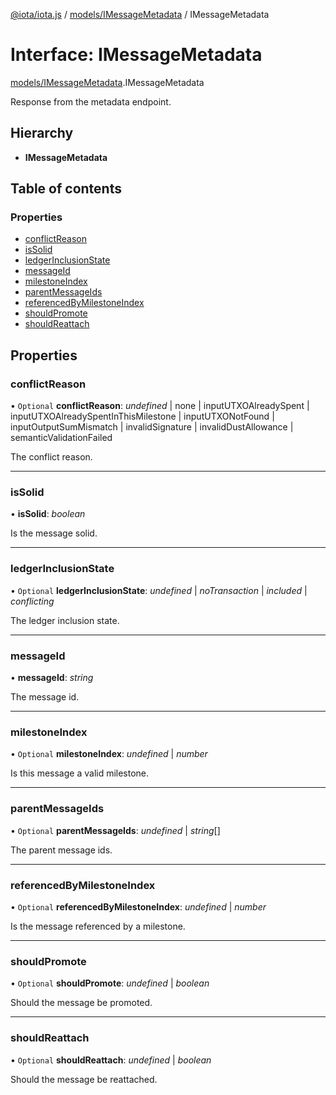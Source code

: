 [@iota/iota.js](../../README.md) / [models/IMessageMetadata](../../modules/models_imessagemetadata.md) / IMessageMetadata

# Interface: IMessageMetadata

[models/IMessageMetadata](../../modules/models_imessagemetadata.md).IMessageMetadata

Response from the metadata endpoint.

## Hierarchy

* **IMessageMetadata**

## Table of contents

### Properties

- [conflictReason](imessagemetadata.imessagemetadata.md#conflictreason)
- [isSolid](imessagemetadata.imessagemetadata.md#issolid)
- [ledgerInclusionState](imessagemetadata.imessagemetadata.md#ledgerinclusionstate)
- [messageId](imessagemetadata.imessagemetadata.md#messageid)
- [milestoneIndex](imessagemetadata.imessagemetadata.md#milestoneindex)
- [parentMessageIds](imessagemetadata.imessagemetadata.md#parentmessageids)
- [referencedByMilestoneIndex](imessagemetadata.imessagemetadata.md#referencedbymilestoneindex)
- [shouldPromote](imessagemetadata.imessagemetadata.md#shouldpromote)
- [shouldReattach](imessagemetadata.imessagemetadata.md#shouldreattach)

## Properties

### conflictReason

• `Optional` **conflictReason**: *undefined* \| none \| inputUTXOAlreadySpent \| inputUTXOAlreadySpentInThisMilestone \| inputUTXONotFound \| inputOutputSumMismatch \| invalidSignature \| invalidDustAllowance \| semanticValidationFailed

The conflict reason.

___

### isSolid

• **isSolid**: *boolean*

Is the message solid.

___

### ledgerInclusionState

• `Optional` **ledgerInclusionState**: *undefined* \| *noTransaction* \| *included* \| *conflicting*

The ledger inclusion state.

___

### messageId

• **messageId**: *string*

The message id.

___

### milestoneIndex

• `Optional` **milestoneIndex**: *undefined* \| *number*

Is this message a valid milestone.

___

### parentMessageIds

• `Optional` **parentMessageIds**: *undefined* \| *string*[]

The parent message ids.

___

### referencedByMilestoneIndex

• `Optional` **referencedByMilestoneIndex**: *undefined* \| *number*

Is the message referenced by a milestone.

___

### shouldPromote

• `Optional` **shouldPromote**: *undefined* \| *boolean*

Should the message be promoted.

___

### shouldReattach

• `Optional` **shouldReattach**: *undefined* \| *boolean*

Should the message be reattached.
